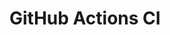 # GitHub Actions CI



















































































































































































































































































































































































































































































































































































































































































































































































































































































































































































































































































































































































































































































































































































































































































































































































































































































































































































































































































































































































































































































































































































































































































































































































































































































































































































































































































































































































































































































































































































































































































































































































































































































































































































































































































































































































































































































